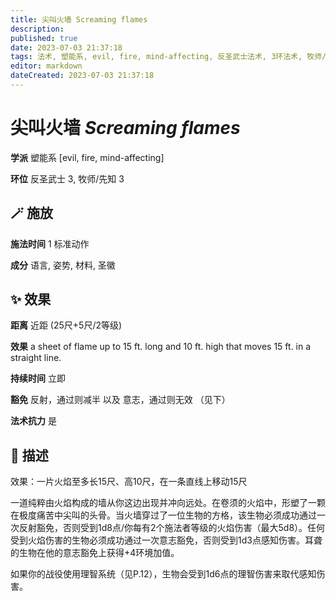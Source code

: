 ```yaml
---
title: 尖叫火墙 Screaming flames
description: 
published: true
date: 2023-07-03 21:37:18
tags: 法术, 塑能系, evil, fire, mind-affecting, 反圣武士法术, 3环法术, 牧师/先知法术
editor: markdown
dateCreated: 2023-07-03 21:37:18
---
```


# **尖叫火墙** *Screaming flames*

**学派** 塑能系 \[evil, fire, mind-affecting\] 

**环位** 反圣武士 3, 牧师/先知 3

## 🪄 施放

**施法时间** 1 标准动作

**成分** 语言, 姿势, 材料, 圣徽

## ✨ 效果  

**距离** 近距 (25尺+5尺/2等级) 

**效果** a sheet of flame up to 15 ft. long and 10 ft. high that moves 15 ft. in a straight line. 

**持续时间** 立即 

**豁免** 反射，通过则减半 以及 意志，通过则无效 （见下）

**法术抗力** 是

## 📖 描述

效果：一片火焰至多长15尺、高10尺，在一条直线上移动15尺

一道纯粹由火焰构成的墙从你这边出现并冲向远处。在卷须的火焰中，形塑了一颗在极度痛苦中尖叫的头骨。当火墙穿过了一位生物的方格，该生物必须成功通过一次反射豁免，否则受到1d8点/你每有2个施法者等级的火焰伤害（最大5d8）。任何受到火焰伤害的生物必须成功通过一次意志豁免，否则受到1d3点感知伤害。耳聋的生物在他的意志豁免上获得+4环境加值。

如果你的战役使用理智系统（见P.12），生物会受到1d6点的理智伤害来取代感知伤害。
    